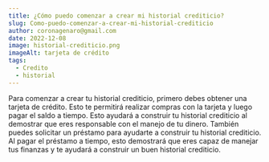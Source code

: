 ```yaml
---
title: ¿Cómo puedo comenzar a crear mi historial crediticio?
slug: Como-puedo-comenzar-a-crear-mi-historial-crediticio
author: coronagenaro@gmail.com
date: 2022-12-08
image: historial-crediticio.png
imageAlt: tarjeta de crédito
tags:
  - Credito
  - historial
---
```

Para comenzar a crear tu historial crediticio, primero debes obtener una tarjeta de crédito. Esto te permitirá realizar compras con la tarjeta y luego pagar el saldo a tiempo. Esto ayudará a construir tu historial crediticio al demostrar que eres responsable con el manejo de tu dinero. También puedes solicitar un préstamo para ayudarte a construir tu historial crediticio. Al pagar el préstamo a tiempo, esto demostrará que eres capaz de manejar tus finanzas y te ayudará a construir un buen historial crediticio.

<!--EndFragment-->
